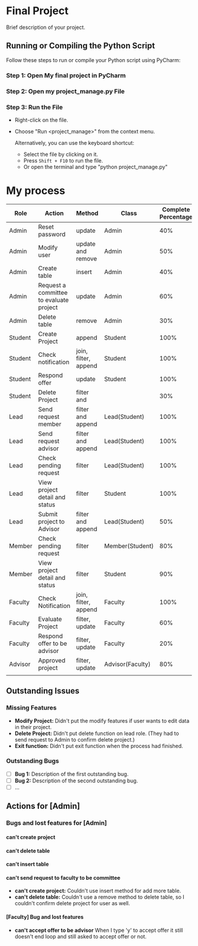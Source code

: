 # Final Project

Brief description of your project.

## Running or Compiling the Python Script

Follow these steps to run or compile your Python script using PyCharm:

### Step 1: Open My final project in PyCharm

### Step 2: Open my project_manage.py File

### Step 3: Run the File

- Right-click on the file.
- Choose "Run <project_manage>" from the context menu.

   Alternatively, you can use the keyboard shortcut:

   - Select the file by clicking on it.
   - Press `Shift + F10` to run the file.
   - Or open the terminal and type "python project_manage.py"

# My process

| Role    | Action                                  | Method               | Class            | Complete Percentage |
|---------|-----------------------------------------|----------------------|------------------|---------------------|
| Admin   | Reset password                          | update               | Admin            | 40%                 |
| Admin   | Modify user                             | update and remove    | Admin            | 50%                 |
| Admin   | Create table                            | insert               | Admin            | 40%                 |
| Admin   | Request a committee to evaluate project | update               | Admin            | 60%                 |
| Admin   | Delete table                            | remove               | Admin            | 30%                 |
| Student | Create Project                          | append               | Student          | 100%                |
| Student | Check notification                      | join, filter, append | Student          | 100%                |
| Student | Respond offer                           | update               | Student          | 100%                |
| Student | Delete Project                          | filter and           |                  | 30%                 |
| Lead    | Send request member                     | filter and append    | Lead(Student)    | 100%                |
| Lead    | Send request advisor                    | filter and append    | Lead(Student)    | 100%                |
| Lead    | Check pending request                   | filter               | Lead(Student)    | 100%                |
| Lead    | View project detail and status          | filter               | Student          | 100%                |
| Lead    | Submit project to Advisor               | filter and append    | Lead(Student)    | 50%                 |
| Member  | Check pending request                   | filter               | Member(Student)  | 80%                 |
| Member  | View project detail and status          | filter               | Student          | 90%                 |
| Faculty | Check Notification                      | join, filter, append | Faculty          | 100%                |
| Faculty | Evaluate Project                        | filter, update       | Faculty          | 60%                 |
| Faculty | Respond offer to be advisor             | filter, update       | Faculty          | 20%                 |
| Advisor | Approved project                        | filter, update       | Advisor(Faculty) | 80%                 |
|         |                                         |                      |                  |                     |


## Outstanding Issues

### Missing Features

- **Modify Project:** Didn't put the modify features if user wants to edit data in their project.
- **Delete Project:** Didn't put delete function on lead role. (They had to send request to Admin to confirm delete project.)
- **Exit function:** Didn't put exit function when the process had finished.

### Outstanding Bugs

- [ ] **Bug 1:** Description of the first outstanding bug.
- [ ] **Bug 2:** Description of the second outstanding bug.
- [ ] ...

## Actions for [Admin]

### Bugs and lost features for [Admin]

#### can't create project
#### can't delete table
#### can't insert table
#### can't send request to faculty to be committee

- **can't create project:** Couldn't use insert method for add more table.
- **can't delete table:** Couldn't use a remove method to delete table, so I couldn't confirm delete project for user as well.

#### [Faculty] Bug and lost features

- **can't accept offer to be advisor** When I type 'y' to accept offer it still doesn't end loop and still asked to accept offer or not. 


